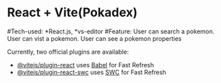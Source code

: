 # React + Vite(Pokadex)

#Tech-used:
*React.js,
*vs-editor
#Feature:
User can search a pokemon.
User can vist a pokemon.
User can see a pokemon properties


Currently, two official plugins are available:

- [@vitejs/plugin-react](https://github.com/vitejs/vite-plugin-react/blob/main/packages/plugin-react/README.md) uses [Babel](https://babeljs.io/) for Fast Refresh
- [@vitejs/plugin-react-swc](https://github.com/vitejs/vite-plugin-react-swc) uses [SWC](https://swc.rs/) for Fast Refresh
